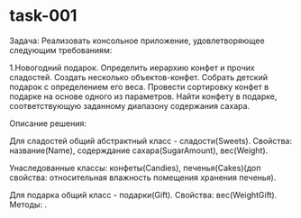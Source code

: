 # task-001

Задача: Реализовать консольное приложение, удовлетворяющее следующим требованиям:

1.Новогодний подарок. Определить иерархию конфет и прочих сладостей. Создать несколько объектов-конфет. Собрать детский подарок с определением его веса. Провести сортировку конфет в подарке на основе одного из параметров. Найти конфету в подарке, соответствующую заданному диапазону содержания сахара.

Описание решения:

Для сладостей общий абстрактный класс - сладости(Sweets). Свойства: название(Name), содерждание сахара(SugarAmount), вес(Weight).

Унаследованные классы: конфеты(Candies), печенья(Cakes)(доп свойства: относительная влажность помещения хранения печенья).

Для подарка общий класс - подарки(Gift). Свойства: вес(WeightGift). Методы: .
